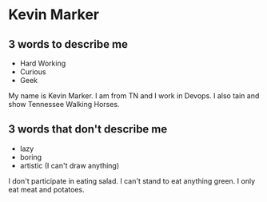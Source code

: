 # Kevin Marker

## 3 words to describe me

- Hard Working
- Curious
- Geek

My name is Kevin Marker. I am from TN and I work in Devops. I also tain and show Tennessee Walking
Horses.

## 3 words that don't describe me

- lazy
- boring
- artistic (I can't draw anything)

I don't participate in eating salad. I can't stand to eat anything green. I only eat meat and potatoes.